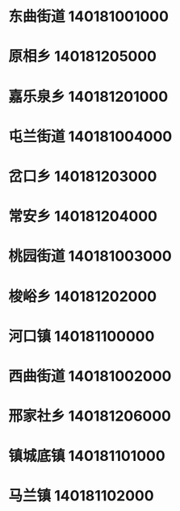 # 东曲街道 140181001000
# 原相乡 140181205000
# 嘉乐泉乡 140181201000
# 屯兰街道 140181004000
# 岔口乡 140181203000
# 常安乡 140181204000
# 桃园街道 140181003000
# 梭峪乡 140181202000
# 河口镇 140181100000
# 西曲街道 140181002000
# 邢家社乡 140181206000
# 镇城底镇 140181101000
# 马兰镇 140181102000
